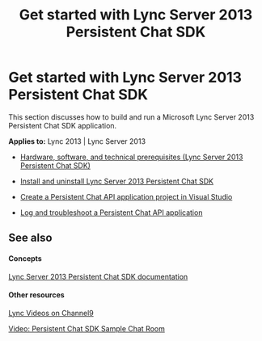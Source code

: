 ﻿---
title: Get started with Lync Server 2013 Persistent Chat SDK
TOCTitle: Get started
ms:assetid: ed6aa078-3db3-4bdf-8257-967eedcc10c7
ms:mtpsurl: https://msdn.microsoft.com/library/Dn439203(v=office.15)
ms:contentKeyID: 57101294
ms.date: 07/24/2014
mtps_version: v=office.15
---

# Get started with Lync Server 2013 Persistent Chat SDK

This section discusses how to build and run a Microsoft Lync Server 2013 Persistent Chat SDK application.


**Applies to:** Lync 2013 | Lync Server 2013

  - [Hardware, software, and technical prerequisites (Lync Server 2013 Persistent Chat SDK)](hardware-software-and-technical-prerequisites.md)

  - [Install and uninstall Lync Server 2013 Persistent Chat SDK](install-and-uninstall-lync-server-2013-persistent-chat-sdk.md)

  - [Create a Persistent Chat API application project in Visual Studio](create-a-persistent-chat-api-application-project-in-visual-studio.md)

  - [Log and troubleshoot a Persistent Chat API application](log-and-troubleshoot-a-persistent-chat-api-application.md)

## See also

#### Concepts

[Lync Server 2013 Persistent Chat SDK documentation](lync-server-2013-persistent-chat-sdk-documentation.md)

#### Other resources

[Lync Videos on Channel9](http://channel9.msdn.com/tags/lync)

[Video: Persistent Chat SDK Sample Chat Room](http://www.microsoft.com/resources/msdn/office/media/video/video.html?cid=ldc%26from=mscomldc%26videoid=522f8500-03ec-46db-968d-871945535571)

